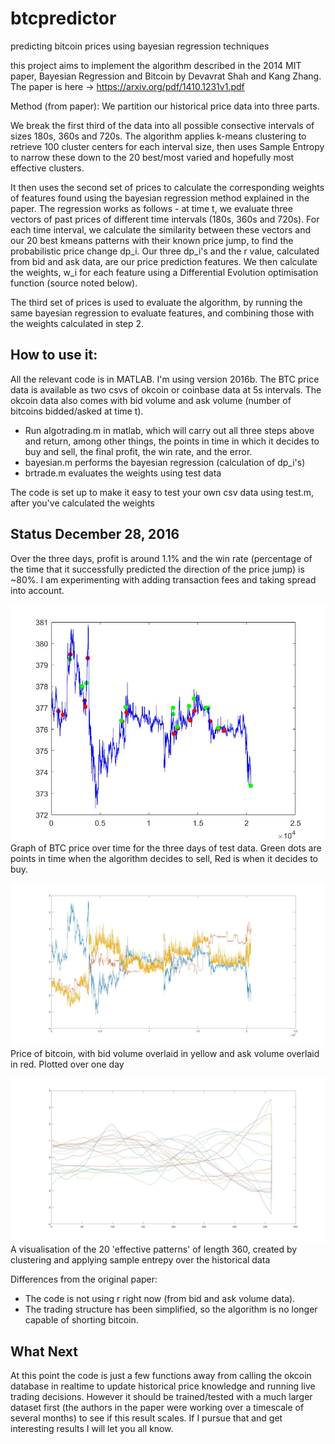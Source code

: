 
# btcpredictor

predicting bitcoin prices using bayesian regression techniques

this project aims to implement the algorithm described in the 2014 MIT paper, Bayesian Regression and Bitcoin 
by Devavrat Shah and Kang Zhang. The paper is here -> https://arxiv.org/pdf/1410.1231v1.pdf

Method (from paper):
We partition our historical price data into three parts. 

We break the first third of the data into all possible consective intervals of sizes 180s, 360s and 720s. The algorithm applies k-means clustering to retrieve 100 cluster centers for each interval size, then uses Sample Entropy to narrow these down to the 20 best/most varied and hopefully most effective clusters.

It then uses the second set of prices to calculate the corresponding weights of features found using the bayesian regression method explained in the paper. The regression works as follows - at time t, we evaluate three vectors of past prices of different time intervals (180s, 360s and 720s). For each time interval, we calculate the similarity between these vectors and our 20 best kmeans patterns with their known price jump, to find the probabilistic price change dp_i. Our three dp_i's and the r value, calculated from bid and ask data, are our price prediction features. We then calculate the weights, w_i for each feature using a Differential Evolution optimisation function (source noted below).

The third set of prices is used to evaluate the algorithm, by running the same bayesian regression to evaluate features, and combining those with the weights calculated in step 2. 

## How to use it: 
All the relevant code is in MATLAB. I'm using version 2016b. The BTC price data is available as two csvs of okcoin or coinbase data at 5s intervals. The okcoin data also comes with bid volume and ask volume (number of bitcoins bidded/asked at time t).

- Run algotrading.m in matlab, which will carry out all three steps above and return, among other things, the points in time in which it decides to buy and sell, the final profit, the win rate, and the error.
- bayesian.m performs the bayesian regression (calculation of dp_i's)
- brtrade.m evaluates the weights using test data

The code is set up to make it easy to test your own csv data using test.m, after you've calculated the weights

## Status December 28, 2016
Over the three days, profit is around 1.1% and the win rate (percentage of the time that it successfully predicted the direction of the price jump) is ~80%. I am experimenting with adding transaction fees and taking spread into account.

![buy-sell graph](buy-sell.png)
Graph of BTC price over time for the three days of test data. Green dots are points in time when the algorithm decides to sell, Red is when it decides to buy. 

![prices3 plotted with bid and ask volume](prices3_bidvolume.yellow_askvolume.red.jpg)
Price of bitcoin, with bid volume overlaid in yellow and ask volume overlaid in red. Plotted over one day 

![twenty_patterns](20_patterns_length_360.jpg)
A visualisation of the 20 'effective patterns' of length 360, created by clustering and applying sample entrepy over the historical data

Differences from the original paper:
- The code is not using r right now (from bid and ask volume data). 
- The trading structure has been simplified, so the algorithm is no longer capable of shorting bitcoin. 


## What Next
At this point the code is just a few functions away from calling the okcoin database in realtime to update historical price knowledge and running live trading decisions. However it should be trained/tested with a much larger dataset first (the authors in the paper were working over a timescale of several months) to see if this result scales. If I pursue that and get interesting results I will let you all know. 



